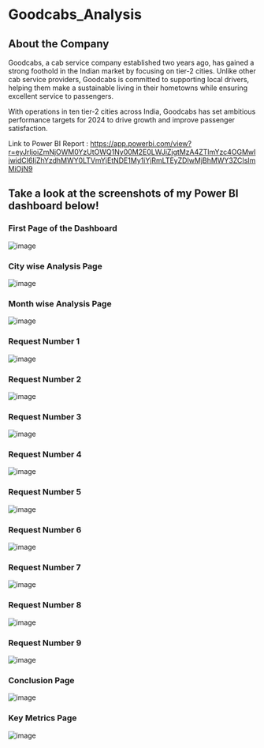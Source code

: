 <H1>Goodcabs_Analysis</H1>

<H2>About the Company</H2>

Goodcabs, a cab service company established two years ago, has gained a strong foothold in the Indian market by focusing on tier-2 cities. Unlike other cab service providers, Goodcabs is committed to supporting local drivers, helping them make a sustainable living in their hometowns while ensuring excellent service to passengers. 

With operations in ten tier-2 cities across India, Goodcabs has set ambitious performance targets for 2024 to drive growth and improve passenger satisfaction.

Link to Power BI Report : https://app.powerbi.com/view?r=eyJrIjoiZmNjOWM0YzUtOWQ1Ny00M2E0LWJiZjgtMzA4ZTlmYzc4OGMwIiwidCI6IjZhYzdhMWY0LTVmYjEtNDE1My1iYjRmLTEyZDIwMjBhMWY3ZCIsImMiOjN9


<h2>Take a look at the screenshots of my Power BI dashboard below!</h2>

<H3>First Page of the Dashboard</H3>

![image](https://github.com/user-attachments/assets/aef164de-dc26-4b42-9a8c-5382d72e67ff)

<H3>City wise Analysis Page</H3>

![image](https://github.com/user-attachments/assets/2526d1b3-eaa0-4490-84da-1ab598257188)

<H3>Month wise Analysis Page</H3>

![image](https://github.com/user-attachments/assets/d4edb462-8550-436c-9e3b-982db83eb928)

<H3>Request Number 1 </H3>

![image](https://github.com/user-attachments/assets/ec1b3857-6a22-4e75-81a3-eb800d26ee54)

<H3>Request Number 2 </H3>

![image](https://github.com/user-attachments/assets/6e5e0395-2d10-429f-9396-524c77edf46f)

<H3>Request Number 3 </H3>

![image](https://github.com/user-attachments/assets/c0bb26c3-0914-40d7-9361-de033e23dad7)

<H3>Request Number 4 </H3>

![image](https://github.com/user-attachments/assets/99107e89-7c2d-4211-9fc9-d331bdbdfb8f)

<H3>Request Number 5 </H3>

![image](https://github.com/user-attachments/assets/b2cebf9f-95e7-4aa9-ac29-83005e536713)

<H3>Request Number 6 </H3>

![image](https://github.com/user-attachments/assets/67e81957-d2e6-419b-850e-6911b00e7858)

<H3>Request Number 7 </H3>

![image](https://github.com/user-attachments/assets/165c5368-f034-493a-a191-085ad3619354)

<H3>Request Number 8 </H3>

![image](https://github.com/user-attachments/assets/73b07435-962a-4159-be67-42e2cf0b68f0)

<H3>Request Number 9 </H3>

![image](https://github.com/user-attachments/assets/3f9689b3-04d2-4ea7-9327-44dceaf74155)

<H3>Conclusion Page </H3>

![image](https://github.com/user-attachments/assets/4305c9e9-6604-49eb-9fcc-f30c9afcc349)

<H3>Key Metrics Page </H3>

![image](https://github.com/user-attachments/assets/da18930d-be61-46ad-a1cd-25eeff77daca)
